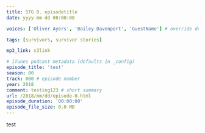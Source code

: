 ```yaml
---
title: STG 0. episodetitle
date: yyyy-mm-dd 00:00:00

voices: ['Oliver Ayers', 'Bailey Davenport', 'GuestName'] # override default (which is just Oliver and Bailey) - delete line if just us

tags: [survivors, survivor stories]

mp3_link: s3link

# iTunes podcast metadata (defaults in _config)
episode_title: 'test'
season: 00
track: 000 # episode number
year: 2018
comment: testing123 # short summary
url: /2018/mm/dd/episode-0.html
episode_duration: '00:00:00'
episode_file_size: 0.0 MB
---
```


test
